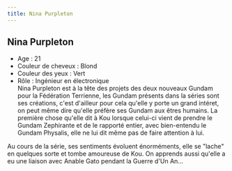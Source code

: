 ```yaml
---
title: Nina Purpleton
---
```


Nina Purpleton
--------------


- Age : 21  
- Couleur de cheveux : Blond  
- Couleur des yeux : Vert  
- Rôle : Ingénieur en électronique  
Nina Purpleton est à la tête des projets des deux nouveaux Gundam pour la Fédération Terrienne, les Gundam présents dans la séries sont ses créations, c'est d'ailleur pour cela qu'elle y porte un grand intéret, on peut même dire qu'elle préfère ses Gundam aux êtres humains. La première chose qu'elle dit à Kou lorsque celui-ci vient de prendre le Gundam Zephirante et de le rapporté entier, avec bien-entendu le Gundam Physalis, elle ne lui dit même pas de faire attention à lui.


Au cours de la série, ses sentiments évoluent énorméments, elle se "lache" en quelques sorte et tombe amoureuse de Kou. On apprends aussi qu'elle a eu une liaison avec Anable Gato pendant la Guerre d'Un An...

